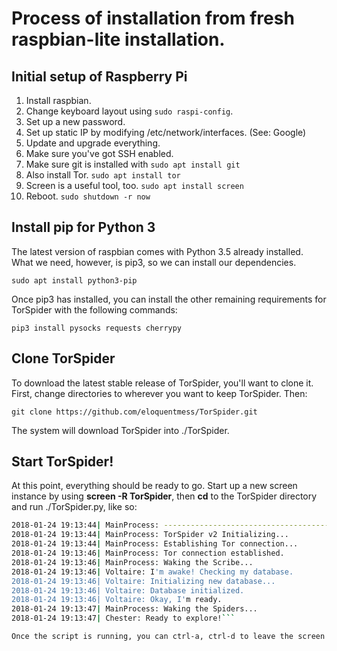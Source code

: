 # Process of installation from fresh raspbian-lite installation.

## Initial setup of Raspberry Pi

1. Install raspbian.
2. Change keyboard layout using `sudo raspi-config`.
3. Set up a new password.
4. Set up static IP by modifying /etc/network/interfaces. (See: Google)
5. Update and upgrade everything.
6. Make sure you've got SSH enabled.
7. Make sure git is installed with `sudo apt install git`
8. Also install Tor. `sudo apt install tor`
9. Screen is a useful tool, too. `sudo apt install screen`
10. Reboot. `sudo shutdown -r now`

## Install pip for Python 3

The latest version of raspbian comes with Python 3.5 already installed. What we need, however, is pip3, so we can install our dependencies.

```sudo apt install python3-pip```

Once pip3 has installed, you can install the other remaining requirements for TorSpider with the following commands:

```pip3 install pysocks requests cherrypy```

## Clone TorSpider

To download the latest stable release of TorSpider, you'll want to clone it. First, change directories to wherever you want to keep TorSpider. Then:

```git clone https://github.com/eloquentmess/TorSpider.git```

The system will download TorSpider into ./TorSpider.

## Start TorSpider!

At this point, everything should be ready to go. Start up a new screen instance by using **screen -R TorSpider**, then **cd** to the TorSpider directory and run ./TorSpider.py, like so:

```bash $ ./TorSpider.py
2018-01-24 19:13:44| MainProcess: ----------------------------------------
2018-01-24 19:13:44| MainProcess: TorSpider v2 Initializing...
2018-01-24 19:13:44| MainProcess: Establishing Tor connection...
2018-01-24 19:13:46| MainProcess: Tor connection established.
2018-01-24 19:13:46| MainProcess: Waking the Scribe...
2018-01-24 19:13:46| Voltaire: I'm awake! Checking my database.
2018-01-24 19:13:46| Voltaire: Initializing new database...
2018-01-24 19:13:46| Voltaire: Database initialized.
2018-01-24 19:13:46| Voltaire: Okay, I'm ready.
2018-01-24 19:13:47| MainProcess: Waking the Spiders...
2018-01-24 19:13:47| Chester: Ready to explore!```

Once the script is running, you can ctrl-a, ctrl-d to leave the screen running in the background. If you want to stop TorSpider, just `cd` to the TorSpider directory and `touch sleep`. Then you can **screen -R TorSpider** again to watch as the program goes to sleep. (This can take some time, so be patient.)
